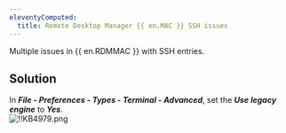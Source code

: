```yaml
---
eleventyComputed:
  title: Remote Desktop Manager {{ en.MAC }} SSH issues
---
```

Multiple issues in {{ en.RDMMAC }} with SSH entries.
## Solution
In ***File - Preferences - Types - Terminal - Advanced***, set the ***Use legacy engine*** to ***Yes***.  
![!!KB4979.png](https://webdevolutions.azureedge.net/docs/en/kb/KB4979.png)
